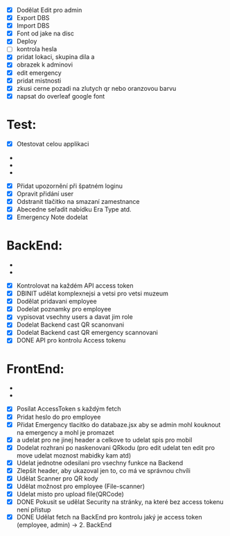 - [x] Dodělat Edit pro admin
- [x] Export DBS
- [x] Import DBS
- [x] Font od jake na disc
- [x] Deploy
- [ ] kontrola hesla
- [x] pridat lokaci, skupina dila a
- [x] obrazek k adminovi
- [x] edit emergency
- [x] pridat mistnosti
- [x] zkusi cerne pozadi na zlutych qr nebo oranzovou barvu
- [x] napsat do overleaf google font

# Test:

- [x] Otestovat celou applikaci
-
-
-
- [x] Přidat upozornění při špatném loginu
- [x] Opravit přidání user
- [x] Odstranit tlačitko na smazaní zamestnance
- [x] Abecedne seřadit nabídku Era Type atd.
- [x] Emergency Note dodelat

# BackEnd:
-

-
- [x] Kontrolovat na každém API access token
- [x] DBINIT udělat komplexnejsi a vetsi pro vetsi muzeum
- [x] Dodělat pridavani employee
- [x] Dodelat poznamky pro employee
- [x] vypisovat vsechny users a davat jim role
- [x] Dodelat Backend cast QR scanonvani
- [x] Dodelat Backend cast QR emergency scannovani
- [x] DONE API pro kontrolu Access tokenu

# FrontEnd:

-
-
- [x] Posílat AccessToken s každým fetch
- [x] Pridat heslo do pro employee
- [x] Přidat Emergency tlacitko do databaze.jsx aby se admin mohl kouknout na emergency a mohl je promazet
- [x] a udelat pro ne jinej header a celkove to udelat spis pro mobil
- [x] Dodelat rozhrani po naskenovani QRkodu (pro edit udelat ten edit pro move udelat moznost mabidky kam atd)
- [x] Udelat jednotne odesilani pro vsechny funkce na Backend
- [x] Zlepšit header, aby ukazoval jen to, co má ve správnou chvíli
- [x] Udělat Scanner pro QR kody
- [x] Udělat možnost pro employee (File-scanner)
- [x] Udelat misto pro upload file(QRCode)
- [x] DONE Pokusit se udělat Security na stránky, na které bez access tokenu není přístup
- [x] DONE Udělat fetch na BackEnd pro kontrolu jaký je access token (employee, admin) -> 2. BackEnd
